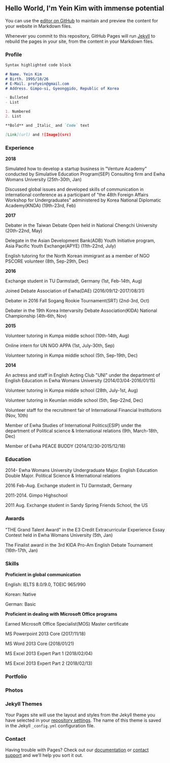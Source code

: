 ## Hello World, I'm Yein Kim with immense potential

You can use the [editor on GitHub](https://github.com/yeina/yeina.github.io/edit/master/README.md) to maintain and preview the content for your website in Markdown files.

Whenever you commit to this repository, GitHub Pages will run [Jekyll](https://jekyllrb.com/) to rebuild the pages in your site, from the content in your Markdown files.

### Profile

```markdown
Syntax highlighted code block

# Name. Yein Kim
# Birth. 1995/10/26
# E-Mail. profyein@gmail.com
# Address. Gimpo-si, Gyeonggido, Republic of Korea

- Bulleted
- List

1. Numbered
2. List

**Bold** and _Italic_ and `Code` text

[Link](url) and ![Image](src)
```

### Experience

**2018**

Simulated how to develop a startup business in "Venture Academy" conducted by Simulative Education Program(SEP) Consulting firm and Ewha Womans University (25th-30th, Jan)

Discussed global issues and developed skills of communication in international conference as a participant of "the 48th Foreign Affairs Workshop for Undergraduates" administered by Korea National Diplomatic Academy(KNDA) (19th-23rd, Feb)

**2017**

Debater in the Taiwan Debate Open held in National Chengchi University (20th-22nd, May)

Delegate in the Asian Development Bank(ADB) Youth Initiative program, Asia Pacific Youth Exchange(APYE) (11th-22nd, July)

English tutoring for the North Korean immigrant as a member of NGO PSCORE volunteer (8th, Sep-29th, Dec)

**2016**

Exchange student in TU Darmstadt, Germany (1st, Feb-14th, Aug)

Joined Debate Association of Ewha(DAE) (2016/09/12-2017/08/31)

Debater in 2016 Fall Sogang Rookie Tournament(SRT) (2nd-3rd, Oct)

Debater in the 19th Korea Intervarsity Debate Association(KIDA) National Championship (4th-6th, Nov)

**2015**

Volunteer tutoring in Kumpa middle school (10th-14th, Aug)

Online intern for UN NGO APPA (1st, July-30th, Sep)

Volunteer tutoring in Kumpa middle school (5th, Sep-19th, Dec)

**2014**

An actress and staff in English Acting Club "UNI" under the department of English Education in Ewha Womans University (2014/03/04-2016/01/15)

Volunteer tutoring in Kumpa middle school (28th, July-1st, Aug)

Volunteer tutoring in Keumlan middle school (5th, Sep-22nd, Dec)

Volunteer staff for the recruitment fair of International Financial Institutions (Nov, 10th)

Member of Ewha Studies of International Politics(ESIP) under the department of Political science & International relations (9th, March-18th, Dec)

Member of Ewha PEACE BUDDY (2014/12/30-2015/12/18)

### Education

2014- Ewha Womans University Undergraduate
      Major. English Education
      Double Major. Political Science & International relations

2016 Feb-Aug. Exchange student in TU Darmstadt, Germany

2011-2014. Gimpo Highschool

2011 Aug. Exchange student in Sandy Spring Friends School, the US

### Awards

"THE Grand Talent Award" in the E3 Credit Extracurricular Experience Essay Contest held in Ewha Womans University (5th, Jan)

The Finalist award in the 3rd KIDA Pro-Am English Debate Tournament (16th-17th, Jan)

### Skills

**Proficient in global communication**

English: IELTS 8.0/9.0, TOEIC 965/990

Korean: Native

German: Basic

**Proficient in dealing with Microsoft Office programs**

Earned Microsoft Office Specialist(MOS) Master certificate 

MS Powerpoint 2013 Core (2017/11/18)

MS Word 2013 Core (2018/01/21)

MS Excel 2013 Expert Part 1 (2018/02/04)

MS Excel 2013 Expert Part 2 (2018/02/13)


### Portfolio


### Photos



### Jekyll Themes

Your Pages site will use the layout and styles from the Jekyll theme you have selected in your [repository settings](https://github.com/yeina/yeina.github.io/settings). The name of this theme is saved in the Jekyll `_config.yml` configuration file.

### Contact

Having trouble with Pages? Check out our [documentation](https://help.github.com/categories/github-pages-basics/) or [contact support](https://github.com/contact) and we’ll help you sort it out.
